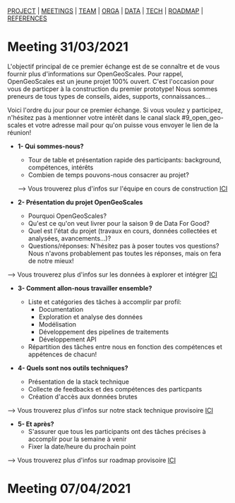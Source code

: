 [PROJECT](./index.html) | [MEETINGS](./meetings.html) | [TEAM](./team.html) | [ORGA](./orga.html) | [DATA](./data.html)  | [TECH](./tech.html) | [ROADMAP](./roadmap.html) | [REFERENCES](./references.html)

# Meeting 31/03/2021

L'objectif principal de ce premier échange est de se connaître et de vous fournir plus d'informations sur OpenGeoScales.
Pour rappel, OpenGeoScales est un jeune projet 100% ouvert. C'est l'occasion pour vous de particper à la construction du premier prototype!
Nous sommes preneurs de tous types de conseils, aides, supports, connaissances...

Voici l'ordre du jour pour ce premier échange. Si vous voulez y participez, n'hésitez pas à mentionner votre intérêt dans le canal slack #9_open_geo-scales et votre adresse mail pour qu'on puisse vous envoyer le lien de la réunion!

- **1- Qui sommes-nous?**
  - Tour de table et présentation rapide des participants: background, compétences, intérêts
  - Combien de temps pouvons-nous consacrer au projet? 
 
  --> Vous trouverez plus d'infos sur l'équipe en cours de construction [ICI](./team.html)

- **2- Présentation du projet OpenGeoScales**
  - Pourquoi OpenGeoScales?
  - Qu'est ce qu'on veut livrer pour la saison 9 de Data For Good?
  - Quel est l'état du projet (travaux en cours, données collectées et analysées, avancements...)?
  - Questions/réponses: N'hésitez pas à poser toutes vos questions? Nous n'avons probablement pas toutes les réponses, mais on fera de notre mieux! 
  
--> Vous trouverez plus d'infos sur les données à explorer et intégrer [ICI](./data.html)

- **3- Comment allon-nous travailler ensemble?**
  - Liste et catégories des tâches à accomplir par profil: 
    - Documentation 
    - Exploration et analyse des données
    - Modélisation
    - Développement des pipelines de traitements
    - Développement API
  - Répartition des tâches entre nous en fonction des compétences et appétences de chacun!

- **4- Quels sont nos outils techniques?**
  - Présentation de la stack technique
  - Collecte de feedbacks et des compétences des particpants
  - Création d'accès aux données brutes

--> Vous trouverez plus d'infos sur notre stack technique provisoire [ICI](./tech.html)

- **5- Et après?**
  - S'assurer que tous les participants ont des tâches précises à accomplir pour la semaine à venir
  - Fixer la date/heure du prochain point 

--> Vous trouverez plus d'infos sur roadmap provisoire [ICI](./roadmap.html)

# Meeting 07/04/2021

